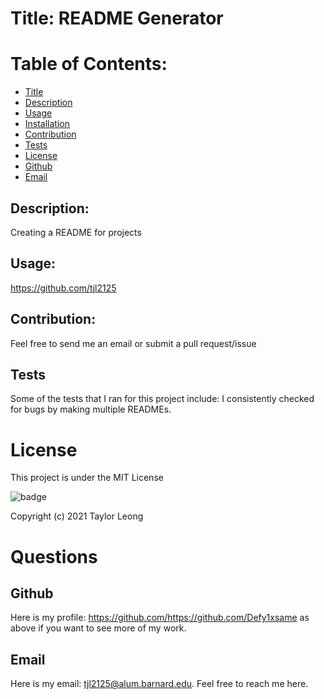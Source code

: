 # Title: README Generator

# Table of Contents:
* [Title](#Title)
* [Description](#Description)
* [Usage](#Usage)
* [Installation](#Installation)
* [Contribution](#Contribution)
* [Tests](#Tests)
* [License](#License)
* [Github](#Github)
* [Email](#Email)

## Description:
Creating a README for projects

## Usage:
https://github.com/tjl2125

## Contribution:
Feel free to send me an email or submit a pull request/issue

## Tests
Some of the tests that I ran for this project include: I consistently checked for bugs by making multiple READMEs.

# License
This project is under the MIT License

![badge](https://img.shields.io/badge/license-MIT-brightgreen)

Copyright (c) 2021 Taylor Leong

# Questions
## Github
Here is my profile: https://github.com/https://github.com/Defy1xsame as above  if you want to see more of my work.

## Email
Here is my email: tjl2125@alum.barnard.edu. Feel free to reach me here.